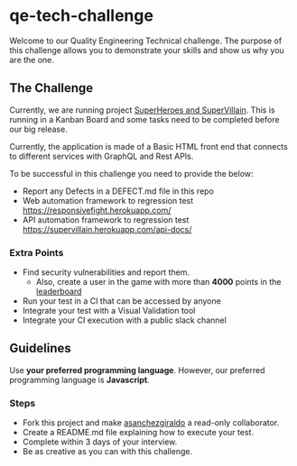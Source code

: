 # qe-tech-challenge

Welcome to our Quality Engineering Technical challenge. The purpose of this challenge allows you to demonstrate your skills and show us why you are the one.

## The Challenge

Currently, we are running project [SuperHeroes and SuperVillain](https://github.com/users/ale-sanchez-g/projects/1). This is running in a Kanban Board and some tasks need to be completed before our big release.

Currently, the application is made of a Basic HTML front end that connects to different services with GraphQL and Rest APIs.

To be successful in this challenge you need to provide the below:

- Report any Defects in a DEFECT.md file in this repo
- Web automation framework to regression test https://responsivefight.herokuapp.com/
- API automation framework to regression test https://supervillain.herokuapp.com/api-docs/

### Extra Points

- Find security vulnerabilities and report them.
  - Also, create a user in the game with more than **4000** points in the [leaderboard](https://responsivefight.herokuapp.com/leaderboard)
- Run your test in a CI that can be accessed by anyone
- Integrate your test with a Visual Validation tool
- Integrate your CI execution with a public slack channel


## Guidelines

Use **your preferred programming language**. However, our preferred programming language is **Javascript**.

### Steps

- Fork this project and make [asanchezgiraldo](https://github.com/asanchezgiraldo) a read-only collaborator.
- Create a README.md file explaining how to execute your test.
- Complete within 3 days of your interview.
- Be as creative as you can with this challenge.